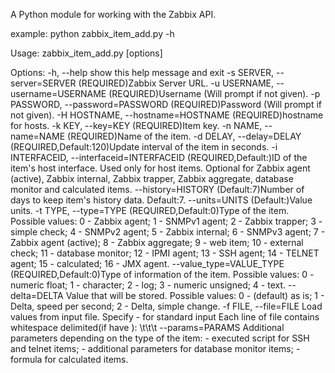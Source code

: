 A Python module for working with the Zabbix API.

example:
python zabbix_item_add.py -h

Usage: zabbix_item_add.py [options]

Options:
  -h, --help            show this help message and exit
  -s SERVER, --server=SERVER
                        (REQUIRED)Zabbix Server URL.
  -u USERNAME, --username=USERNAME
                        (REQUIRED)Username (Will prompt if not given).
  -p PASSWORD, --password=PASSWORD
                        (REQUIRED)Password (Will prompt if not given).
  -H HOSTNAME, --hostname=HOSTNAME
                        (REQUIRED)hostname for hosts.
  -k KEY, --key=KEY     (REQUIRED)Item key.
  -n NAME, --name=NAME  (REQUIRED)Name of the item.
  -d DELAY, --delay=DELAY
                        (REQUIRED,Default:120)Update interval of the item in
                        seconds.
  -i INTERFACEID, --interfaceid=INTERFACEID
                        (REQUIRED,Default:)ID of the item's host interface.
                        Used only for host items. Optional for Zabbix agent
                        (active), Zabbix internal, Zabbix trapper, Zabbix
                        aggregate, database monitor and calculated items.
  --history=HISTORY     (Default:7)Number of days to keep item's history data.
                        Default:7.
  --units=UNITS         (Default:)Value units.
  -t TYPE, --type=TYPE  (REQUIRED,Default:0)Type of the item. Possible values:
                        0 - Zabbix agent; 1 - SNMPv1 agent; 2 - Zabbix
                        trapper; 3 - simple check; 4 - SNMPv2 agent; 5 -
                        Zabbix internal; 6 - SNMPv3 agent; 7 - Zabbix agent
                        (active); 8 - Zabbix aggregate; 9 - web item; 10 -
                        external check; 11 - database monitor; 12 - IPMI
                        agent; 13 - SSH agent; 14 - TELNET agent; 15 -
                        calculated; 16 - JMX agent.
  --value_type=VALUE_TYPE
                        (REQUIRED,Default:0)Type of information of the item.
                        Possible values: 0 - numeric float; 1 - character; 2 -
                        log; 3 - numeric unsigned; 4 - text.
  --delta=DELTA         Value that will be stored. Possible values: 0 -
                        (default) as is; 1 - Delta, speed per second; 2 -
                        Delta, simple change.
  -f FILE, --file=FILE  Load values from input file. Specify - for standard
                        input Each line of file contains whitespace
                        delimited(if have <params>):
                        <hostname>\t<name>\t<key>\t<params>
  --params=PARAMS       Additional parameters depending on the type of the
                        item:  - executed script for SSH and telnet items;  -
                        additional parameters for database monitor items;  -
                        formula for calculated items.
